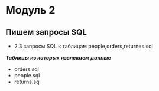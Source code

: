# Модуль 2
## Пишем запросы SQL
- 2.3 запросы SQL к таблицам people,orders,returnes.sql

***Таблицы из которых извлекаем данные***
- orders.sql
- people.sql
- returns.sql
